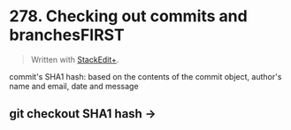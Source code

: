 # 278. Checking out commits and branchesFIRST


> Written with [StackEdit+](https://stackedit.net/).


commit's SHA1 hash: based on the contents of the commit object, author's name and email, date and message

git checkout SHA1 hash →  
- 
<!--stackedit_data:
eyJoaXN0b3J5IjpbNjU3NDU5MTExXX0=
-->